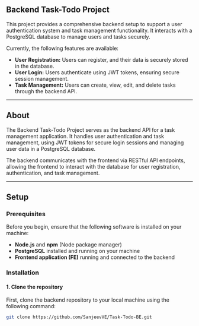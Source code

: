 ## Backend Task-Todo Project

This project provides a comprehensive backend setup to support a user authentication system and task management functionality. It interacts with a PostgreSQL database to manage users and tasks securely.

Currently, the following features are available:

- **User Registration:** Users can register, and their data is securely stored in the database.
- **User Login:** Users authenticate using JWT tokens, ensuring secure session management.
- **Task Management:** Users can create, view, edit, and delete tasks through the backend API.

---

## About

The Backend Task-Todo Project serves as the backend API for a task management application. It handles user authentication and task management, using JWT tokens for secure login sessions and managing user data in a PostgreSQL database.

The backend communicates with the frontend via RESTful API endpoints, allowing the frontend to interact with the database for user registration, authentication, and task management.

---

## Setup

### Prerequisites

Before you begin, ensure that the following software is installed on your machine:

- **Node.js** and **npm** (Node package manager)
- **PostgreSQL** installed and running on your machine
- **Frontend application (FE)** running and connected to the backend

### Installation

#### 1. Clone the repository

First, clone the backend repository to your local machine using the following command:
```bash
git clone https://github.com/SanjeevVE/Task-Todo-BE.git
